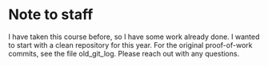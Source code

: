 # Note to staff
I have taken this course before, so I have some work already done. I wanted to start with a clean repository for this year. For the original proof-of-work commits, see the file old_git_log. Please reach out with any questions.
